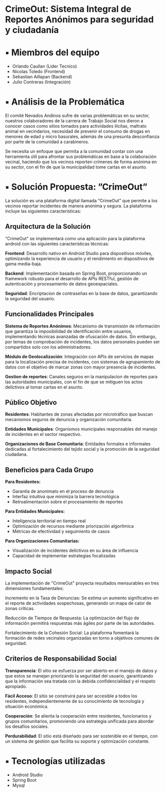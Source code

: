 # CrimeOut: Sistema Integral de Reportes Anónimos para seguridad y ciudadanía

# ▪ Miembros del equipo 

* Orlando Caullan (Lider Tecnico)
* Nicolas Toledo  (Frontend)
* Sebastian Aillapan (Backend)
* Julio Contreras (Integración)

# ▪ Análisis de la Problemática

El comité Nevados Andinos sufre de varias problemáticas en su sector, nuestros colaboradores de la carrera de Trabajo Social nos dieron a conocer casos como sitios tomados para actividades ilícitas, maltrato animal en vecindarios, necesidad de prevenir el consumo de drogas en menores de edad y micro basurales, además de una presunta desconfianza por parte de la comunidad a carabineros.

Se necesita un enfoque que permita a la comunidad contar con una herramienta útil para afrontar sus problemáticas en base a la colaboración vecinal, haciendo que los vecinos reporten crímenes de forma anónima en su sector, con el fin de que la municipalidad tome cartas en el asunto.

# ▪ Solución Propuesta: ”CrimeOut”

La solución es una plataforma digital llamada “CrimeOut” que permite a los vecinos reportar incidentes de manera anónima y segura. La plataforma incluye las siguientes características:

## Arquitectura de la Solución

"CrimeOut" se implementará como una aplicación para la plataforma android con las siguientes características técnicas:

**Frontend**: Desarrollo nativo en Android Studio para dispositivos móviles, optimizando la experiencia de usuario y el rendimiento en dispositivos de gama media-baja.

**Backend**: Implementación basada en Spring Boot, proporcionando un framework robusto para el desarrollo de APIs RESTful, gestión de autenticación y procesamiento de datos geoespaciales.

**Seguridad**: Encriptacion de contraseñas en la base de datos, garantizando la seguridad del usuario.

## Funcionalidades Principales

**Sistema de Reportes Anónimos**: Mecanismo de transmisión de información que garantiza la imposibilidad de identificación entre usuarios, implementando técnicas avanzadas de ofuscación de datos. Sin embargo, por temas de comprobación de incidentes, los datos personales pueden ser compartidos solo con los administradores.

**Módulo de Geolocalización**: Integración con APIs de servicios de mapas para la localización precisa de incidentes, con sistemas de agrupamiento de datos con el objetivo de marcar zonas con mayor presencia de incidentes.

**Gestion de reportes**: Canales seguros en la manipulacion de reportes para las autoridades municipales, con el fin de que se mitiguen los actos delictivos al tomar cartas en el asunto.

## Público Objetivo

**Residentes**: Habitantes de zonas afectadas por microtráfico que buscan mecanismos seguros de denuncia y organización comunitaria.

**Entidades Municipales**: Organismos municipales responsables del manejo de incidentes en el sector respectivo.

**Organizaciones de Base Comunitaria**: Entidades formales e informales dedicadas al fortalecimiento del tejido social y la promoción de la seguridad ciudadana.

## Beneficios para Cada Grupo

**Para Residentes:**

* Garantía de anonimato en el proceso de denuncia  
* Interfaz intuitiva que minimiza la barrera tecnológica  
* Retroalimentación sobre el procesamiento de reportes

**Para Entidades Municipales:**

* Inteligencia territorial en tiempo real  
* Optimización de recursos mediante priorización algorítmica  
* Métricas de efectividad y seguimiento de casos

**Para Organizaciones Comunitarias:** 

* Visualización de incidentes delictivos en su área de influencia  
* Capacidad de implementar estrategias focalizadas

## Impacto Social

La implementación de "CrimeOut" proyecta resultados mensurables en tres dimensiones fundamentales:

Incremento en la Tasa de Denuncias: Se estima un aumento significativo en el reporte de actividades sospechosas, generando un mapa de calor de zonas críticas.

Reducción de Tiempos de Respuesta: La optimización del flujo de información permitirá respuestas más ágiles por parte de las autoridades.

Fortalecimiento de la Cohesión Social: La plataforma fomentará la formación de redes vecinales organizadas en torno a objetivos comunes de seguridad.

## Criterios de Responsabilidad Social

**Transparencia**: El sitio se esfuerza por ser abierto en el manejo de datos y que estos se manejan priorizando la seguridad del usuario, garantizando que la información sea tratada con la debida confidencialidad y el respeto apropiado.

**Fácil Acceso**: El sitio se construirá para ser accesible a todos los residentes, independientemente de su conocimiento de tecnología y situación económica.

**Cooperación**: Se alienta la cooperación entre residentes, funcionarios y grupos comunitarios, promoviendo una estrategia unificada para abordar los desafíos sociales.

**Perdurabilidad**: El sitio está diseñado para ser sostenible en el tiempo, con un sistema de gestión que facilita su soporte y optimización constante.

# ▪ Tecnologías utilizadas

* Android Studio  
* Spring Boot  
* Mysql

